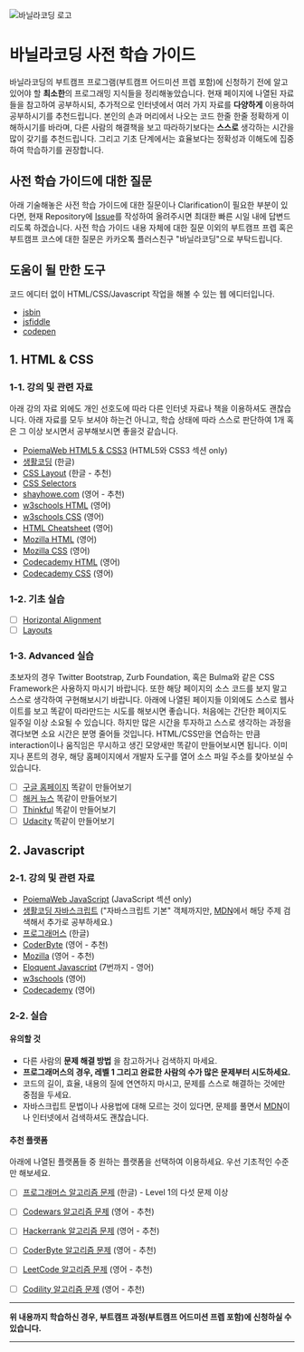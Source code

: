 ![바닐라코딩 로고](https://s3.ap-northeast-2.amazonaws.com/vanilla-videos/images/main_logo_360.png)

# 바닐라코딩 사전 학습 가이드

바닐라코딩의 부트캠프 프로그램(부트캠프 어드미션 프렙 포함)에 신청하기 전에 알고 있어야 할 **최소한**의 프로그래밍 지식들을 정리해놓았습니다. 현재 페이지에 나열된 자료들을 참고하여 공부하시되, 추가적으로 인터넷에서 여러 가지 자료를 **다양하게** 이용하여 공부하시기를 추천드립니다. 본인의 손과 머리에서 나오는 코드 한줄 한줄 정확하게 이해하시기를 바라며, 다른 사람의 해결책을 보고 따라하기보다는 **스스로** 생각하는 시간을 많이 갖기를 추천드립니다. 그리고 기초 단계에서는 효율보다는 정확성과 이해도에 집중하여 학습하기를 권장합니다.

## 사전 학습 가이드에 대한 질문

아래 기술해놓은 사전 학습 가이드에 대한 질문이나 Clarification이 필요한 부분이 있다면, 현재 Repository에 [Issue](https://github.com/vanilla-coding/prep-guide/issues)를 작성하여 올려주시면 최대한 빠른 시일 내에 답변드리도록 하겠습니다. 사전 학습 가이드 내용 자체에 대한 질문 이외의 부트캠프 프렙 혹은 부트캠프 코스에 대한 질문은 카카오톡 플러스친구 "바닐라코딩"으로 부탁드립니다.

## 도움이 될 만한 도구

코드 에디터 없이 HTML/CSS/Javascript 작업을 해볼 수 있는 웹 에디터입니다.

* [jsbin](https://jsbin.com)
* [jsfiddle](https://jsfiddle.net)
* [codepen](https://codepen.io)

## 1. HTML & CSS

### 1-1. 강의 및 관련 자료

아래 강의 자료 외에도 개인 선호도에 따라 다른 인터넷 자료나 책을 이용하셔도 괜찮습니다. 아래 자료를 모두 보셔야 하는건 아니고, 학습 상태에 따라 스스로 판단하여 1개 혹은 그 이상 보시면서 공부해보시면 좋을것 같습니다.

* [PoiemaWeb HTML5 & CSS3](https://poiemaweb.com/) (HTML5와 CSS3 섹션 only)
* [생활코딩](https://www.opentutorials.org/course/3084) (한글)
* [CSS Layout](http://ko.learnlayout.com/toc.html) (한글 - 추천)
* [CSS Selectors](https://flukeout.github.io/)
* [shayhowe.com](https://learn.shayhowe.com/html-css/) (영어 - 추천)
* [w3schools HTML](https://www.w3schools.com/Html) (영어)
* [w3schools CSS](https://www.w3schools.com/Css/) (영어)
* [HTML Cheatsheet](https://digital.com/tools/html-cheatsheet/) (영어)
* [Mozilla HTML](https://developer.mozilla.org/en-US/docs/Learn/HTML/Introduction_to_HTML) (영어)
* [Mozilla CSS](https://developer.mozilla.org/en-US/docs/Learn/CSS/Introduction_to_CSS) (영어)
* [Codecademy HTML](https://www.codecademy.com/learn/learn-html) (영어)
* [Codecademy CSS](https://www.codecademy.com/learn/learn-css) (영어)

### 1-2. 기초 실습

- [ ] [Horizontal Alignment](https://codepen.io/ken123777/pen/JBVRwY?editors=1100#0)
- [ ] [Layouts](https://codepen.io/ken123777/pen/VBNmKz?editors=1100#0)

### 1-3. Advanced 실습

초보자의 경우 Twitter Bootstrap, Zurb Foundation, 혹은 Bulma와 같은 CSS Framework은 사용하지 마시기 바랍니다. 또한 해당 페이지의 소스 코드를 보지 말고 스스로 생각하여 구현해보시기 바랍니다. 아래에 나열된 페이지들 이외에도 스스로 웹사이트를 보고 똑같이 따라만드는 시도를 해보시면 좋습니다. 처음에는 간단한 페이지도 일주일 이상 소요될 수 있습니다. 하지만 많은 시간을 투자하고 스스로 생각하는 과정을 겪다보면 소요 시간은 분명 줄어들 것입니다. HTML/CSS만을 연습하는 만큼 interaction이나 움직임은 무시하고 생긴 모양새만 똑같이 만들어보시면 됩니다. 이미지나 폰트의 경우, 해당 홈페이지에서 개발자 도구를 열어 소스 파일 주소를 찾아보실 수 있습니다.

- [ ] [구글 홈페이지](https://www.google.com) 똑같이 만들어보기
- [ ] [해커 뉴스](https://news.ycombinator.com/) 똑같이 만들어보기
- [ ] [Thinkful](https://www.thinkful.com/) 똑같이 만들어보기
- [ ] [Udacity](https://www.udacity.com/) 똑같이 만들어보기

## 2. Javascript

### 2-1. 강의 및 관련 자료

* [PoiemaWeb JavaScript](https://poiemaweb.com/) (JavaScript 섹션 only)
* [생활코딩 자바스크립트](https://www.opentutorials.org/course/743) ("자바스크립트 기본" 객체까지만, [MDN](https://developer.mozilla.org/ko/)에서 해당 주제 검색해서 추가로 공부하세요.)
* [프로그래머스](https://programmers.co.kr/learn/courses/3) (한글)
* [CoderByte](https://coderbyte.com/course/learn-javascript-in-one-week/) (영어 - 추천)
* [Mozilla](https://developer.mozilla.org/en-US/docs/Learn/Getting_started_with_the_web/JavaScript_basics) (영어 - 추천)
* [Eloquent Javascript](https://eloquentjavascript.net/) (7번까지 - 영어)
* [w3schools](https://www.w3schools.com/jS/default.asp) (영어)
* [Codecademy](https://www.codecademy.com/learn/introduction-to-javascript) (영어)

### 2-2. 실습

#### 유의할 것

- 다른 사람의 **문제 해결 방법** 을 참고하거나 검색하지 마세요.
- **프로그래머스의 경우, 레벨 1 그리고 완료한 사람의 수가 많은 문제부터 시도하세요.**
- 코드의 길이, 효율, 내용의 질에 연연하지 마시고, 문제를 스스로 해결하는 것에만 중점을 두세요.
- 자바스크립트 문법이나 사용법에 대해 모르는 것이 있다면, 문제를 풀면서 [MDN](https://developer.mozilla.org/ko/)이나 인터넷에서 검색하셔도 괜찮습니다.

#### 추천 플랫폼

아래에 나열된 플랫폼들 중 원하는 플랫폼을 선택하여 이용하세요. 우선 기초적인 수준만 해보세요.

- [ ] [프로그래머스 알고리즘 문제](https://programmers.co.kr/learn/challenges) (한글) - Level 1의 다섯 문제 이상
- [ ] [Codewars 알고리즘 문제](https://www.codewars.com/) (영어 - 추천)
- [ ] [Hackerrank 알고리즘 문제](https://www.hackerrank.com/) (영어 - 추천)
- [ ] [CoderByte 알고리즘 문제](https://coderbyte.com/challenges) (영어 - 추천)
- [ ] [LeetCode 알고리즘 문제](https://leetcode.com) (영어 - 추천)
- [ ] [Codility 알고리즘 문제](https://www.codility.com) (영어 - 추천)


---

**위 내용까지 학습하신 경우, 부트캠프 과정(부트캠프 어드미션 프렙 포함)에 신청하실 수 있습니다.**

---
